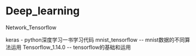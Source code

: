 # Deep_learning
Network_Tensorflow

keras  - python深度学习一书学习代码
mnist_tensorflow -- mnist数据的不同算法运用
Tensorflow_1.14.0 -- tensorflow的基础和运用

